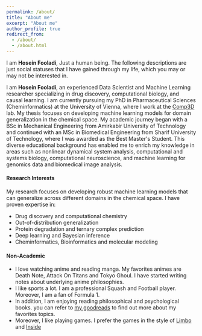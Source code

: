 ```yaml
---
permalink: /about/
title: "About me"
excerpt: "About me"
author_profile: true
redirect_from: 
  - /about/
  - /about.html
---
```


I am **Hosein Fooladi**, Just a human being. The following descriptions are just social statuses that I have gained through my life, which you may or may not be interested in.

I am **Hosein Fooladi**, an experienced Data Scientist and Machine Learning researcher specializing in drug discovery, computational biology, and causal learning. I am currently pursuing my PhD in Pharmaceutical Sciences (Cheminformatics) at the University of Vienna, where I work at the [Comp3D](https://comp3d.univie.ac.at/) lab. My thesis focuses on developing machine learning models for domain generalization in the chemical space.
My academic journey began with a BSc in Mechanical Engineering from Amirkabir University of Technology and continued with an MSc in Biomedical Engineering from Sharif University of Technology, where I was awarded as the Best Master's Student. This diverse educational background has enabled me to enrich my knowledge in areas such as nonlinear dynamical system analysis, computational and systems biology, computational neuroscience, and machine learning for genomics data and biomedical image analysis.

#### Research Interests

My research focuses on developing robust machine learning models that can generalize across different domains in the chemical space. I have proven expertise in:

- Drug discovery and computational chemistry
- Out-of-distribution generalization
- Protein degradation and ternary complex prediction
- Deep learning and Bayesian inference
- Cheminformatics, Bioinformatics and molecular modeling

#### Non-Academic

- I love watching anime and reading manga. My favorites animes are Death Note, Attack On Titans and Tokyo Ghoul. I have started writing notes about underlying anime philosophies.
- I like sports a lot. I am a professional Squash and Football player. Moreover, I am a fan of Formula 1.
- In addition, I am enjoying reading philosophical and psychological books. you can refer to [my goodreads](https://www.goodreads.com/user/show/75993307-hosein-fooladi) to find out more about my favorites topics.
- Moreover, I like playing games. I prefer the games in the style of [Limbo](https://playdead.com/games/limbo/) and [Inside](https://playdead.com/games/inside/)
